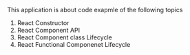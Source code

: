 This application is about code exapmle of the following topics

1. React Constructor
2. React Component API
3. React Component class Lifecycle
4. React Functional Componenet Lifecycle
